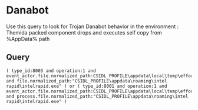 # Danabot

Use this query to look for Trojan Danabot behavior in the environment : Themida packed component drops and executes self copy from %AppData% path

## Query
```
( type_id:8003 and operation:1 and event_actor.file.normalized_path:CSIDL_PROFILE\appdata\local\temp\effort\giliak.exe and file.normalized_path:"CSIDL_PROFILE\appdata\roaming\intel rapid\intelrapid.exe" ) or ( type_id:8001 and operation:1 and event_actor.file.normalized_path:CSIDL_PROFILE\appdata\local\temp\effort\giliak.exe and process.file.normalized_path:"CSIDL_PROFILE\appdata\roaming\intel rapid\intelrapid.exe" )

```
